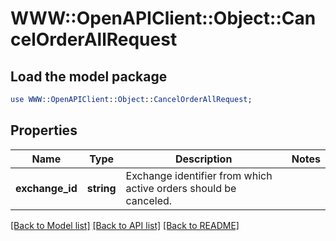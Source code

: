 # WWW::OpenAPIClient::Object::CancelOrderAllRequest

## Load the model package
```perl
use WWW::OpenAPIClient::Object::CancelOrderAllRequest;
```

## Properties
Name | Type | Description | Notes
------------ | ------------- | ------------- | -------------
**exchange_id** | **string** | Exchange identifier from which active orders should be canceled. | 

[[Back to Model list]](../README.md#documentation-for-models) [[Back to API list]](../README.md#documentation-for-api-endpoints) [[Back to README]](../README.md)


